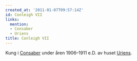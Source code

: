 ```yaml
---
created_at: '2011-01-07T09:57:14Z'
id: Conleigh VII
links:
  mention:
  - Consaber
  - Uriens
title: Conleigh VII
---
```


Kung i [Consaber] under åren 1906–1911 e.D. av huset [Uriens].

  [Consaber]: Consaber
  [Uriens]: Uriens
